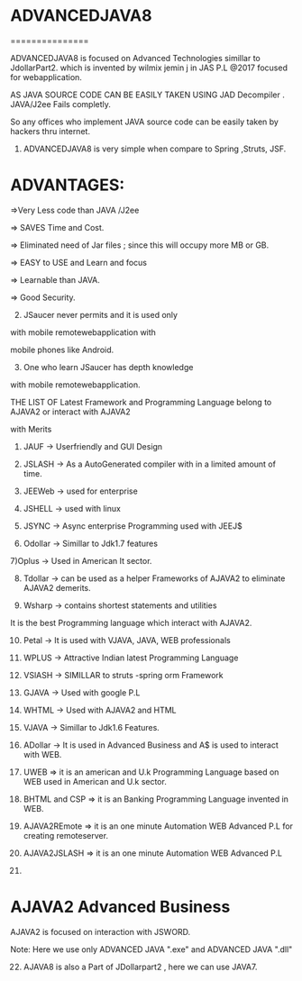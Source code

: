 # ADVANCEDJAVA8
===============

ADVANCEDJAVA8   is focused  on   Advanced  Technologies  simillar  to JdollarPart2. which   is   invented    by wilmix jemin j  in  JAS P.L @2017 focused  for  webapplication.


AS  JAVA  SOURCE  CODE  CAN  BE EASILY TAKEN USING  JAD Decompiler . JAVA/J2ee Fails  completly.

So any offices  who implement   JAVA source  code can be  easily taken by hackers thru internet.

1) ADVANCEDJAVA8   is very simple when  compare  to Spring ,Struts, JSF.


ADVANTAGES:
==========

=>Very Less code  than  JAVA /J2ee 

=> SAVES Time and Cost.

=> Eliminated  need of Jar  files ; since  this will occupy more  MB or GB.

=> EASY to USE and Learn and focus

=> Learnable than JAVA.

=> Good  Security.




2) JSaucer never permits and it is used only

with mobile remotewebapplication with

mobile phones like Android.

3) One who learn JSaucer has depth knowledge

with mobile remotewebapplication.

THE LIST OF Latest Framework and Programming Language belong to AJAVA2  or interact with AJAVA2

with Merits

1) JAUF -> Userfriendly and GUI Design

2) JSLASH -> As a AutoGenerated compiler with in a limited amount of time.

3) JEEWeb -> used for enterprise

4) JSHELL -> used with linux

5) JSYNC -> Async enterprise Programming used with JEEJ$

6) Odollar -> Simillar to Jdk1.7 features

7)Oplus -> Used in American It sector.

8) Tdollar -> can be used as a helper Frameworks of AJAVA2 to eliminate AJAVA2 demerits.

9) Wsharp -> contains shortest statements and utilities

It is the best Programming language which interact with AJAVA2.

10) Petal -> It is used with VJAVA, JAVA, WEB professionals

11) WPLUS -> Attractive Indian latest Programming Language

12) VSlASH -> SIMILLAR to struts -spring orm Framework

13) GJAVA -> Used with google P.L

14) WHTML -> Used with AJAVA2 and HTML

15) VJAVA -> Simillar to Jdk1.6 Features.

16) ADollar -> It is used in Advanced Business and A$ is used to interact with WEB.

17) UWEB => it is an american and U.k Programming Language based on WEB used in American and U.k sector.

18) BHTML and CSP => it is an Banking Programming Language invented in WEB.

19) AJAVA2REmote => it is an one minute Automation WEB Advanced P.L for creating remoteserver.

20) AJAVA2JSLASH => it is an one minute Automation WEB Advanced P.L

21) 
  AJAVA2  Advanced Business
=================================
AJAVA2  is focused  on  interaction  with JSWORD.

Note: Here  we use  only   ADVANCED JAVA ".exe"  and ADVANCED JAVA ".dll" 


22)  AJAVA8   is  also  a  Part   of  JDollarpart2 , here  we  can use  JAVA7.
